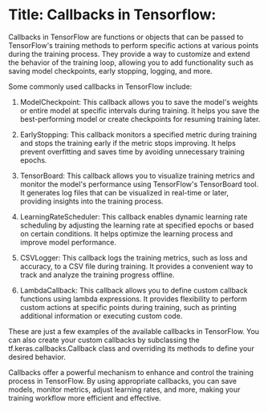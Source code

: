 # Title: Callbacks in Tensorflow:

Callbacks in TensorFlow are functions or objects that can be passed to TensorFlow's training methods to perform specific actions at various points during the training process. They provide a way to customize and extend the behavior of the training loop, allowing you to add functionality such as saving model checkpoints, early stopping, logging, and more.

Some commonly used callbacks in TensorFlow include:

1. ModelCheckpoint: This callback allows you to save the model's weights or entire model at specific intervals during training. It helps you save the best-performing model or create checkpoints for resuming training later.

2. EarlyStopping: This callback monitors a specified metric during training and stops the training early if the metric stops improving. It helps prevent overfitting and saves time by avoiding unnecessary training epochs.

3. TensorBoard: This callback allows you to visualize training metrics and monitor the model's performance using TensorFlow's TensorBoard tool. It generates log files that can be visualized in real-time or later, providing insights into the training process.

4. LearningRateScheduler: This callback enables dynamic learning rate scheduling by adjusting the learning rate at specified epochs or based on certain conditions. It helps optimize the learning process and improve model performance.

5. CSVLogger: This callback logs the training metrics, such as loss and accuracy, to a CSV file during training. It provides a convenient way to track and analyze the training progress offline.

6. LambdaCallback: This callback allows you to define custom callback functions using lambda expressions. It provides flexibility to perform custom actions at specific points during training, such as printing additional information or executing custom code.

These are just a few examples of the available callbacks in TensorFlow. You can also create your custom callbacks by subclassing the tf.keras.callbacks.Callback class and overriding its methods to define your desired behavior.

Callbacks offer a powerful mechanism to enhance and control the training process in TensorFlow. By using appropriate callbacks, you can save models, monitor metrics, adjust learning rates, and more, making your training workflow more efficient and effective.
